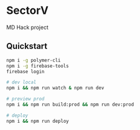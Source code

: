 # SectorV

MD Hack project

## Quickstart

```bash
npm i -g polymer-cli
npm i -g firebase-tools
firebase login

# dev local
npm i && npm run watch & npm run dev

# preview prod
npm i && npm run build:prod && npm run dev:prod

# deploy
npm i && npm run deploy
```
